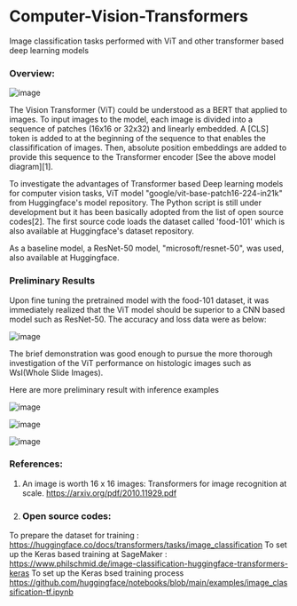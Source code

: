 # Computer-Vision-Transformers
Image classification tasks performed with ViT and other transformer based deep learning models

### Overview:

![image](https://github.com/kimdesok/Computer-Vision-Transformers/assets/64822593/8a97f8fa-09ac-490d-ac6a-adb5c1846d6b)

The Vision Transformer (ViT) could be understood as a BERT that applied to images. To input images to the model, each image is divided into a sequence of patches (16x16 or 32x32) and linearly embedded. A [CLS] token is added to at the beginning of the sequence to that enables the classifification of images. Then, absolute position embeddings are added to provide this sequence to the Transformer encoder [See the above model diagram][1].

To investigate the advantages of Transformer based Deep learning models for computer vision tasks, ViT model "google/vit-base-patch16-224-in21k" from Huggingface's model repository.  The Python script is still under development but it has been basically adopted from the list of open source codes[2].  The first source code loads the dataset called 'food-101' which is also available at Huggingface's dataset repository. 

As a baseline model, a ResNet-50 model, "microsoft/resnet-50",  was used, also available at Huggingface.

### Preliminary Results

Upon fine tuning the pretrained model with the food-101 dataset, it was immediately realized that the ViT model should be superior to a CNN based model such as ResNet-50.  The accuracy and loss data were as below:

![image](https://github.com/kimdesok/Computer-Vision-Transformers/assets/64822593/025afbaf-aba1-486a-bc71-2f1f33a5b2bf)

The brief demonstration was good enough to pursue the more thorough investigation of the ViT performance on histologic images such as WsI(Whole Slide Images).

Here are more preliminary result with inference examples

![image](https://github.com/kimdesok/Computer-Vision-Transformers/assets/64822593/03074ed8-d126-4ad1-8a32-650c22c1cdcb)

![image](https://github.com/kimdesok/Computer-Vision-Transformers/assets/64822593/4e6f7079-de2d-4c54-abe7-6e16201ce625)

![image](https://github.com/kimdesok/Computer-Vision-Transformers/assets/64822593/436fe46d-8f8a-4f3d-b4aa-309e7c400a4b)


### References:
1) An image is worth 16 x 16 images: Transformers for image recognition at scale. https://arxiv.org/pdf/2010.11929.pdf
2) ### Open source codes:
To prepare the dataset for training : https://huggingface.co/docs/transformers/tasks/image_classification
To set up the Keras based training at SageMaker : https://www.philschmid.de/image-classification-huggingface-transformers-keras
To set up the Keras bsed training process https://github.com/huggingface/notebooks/blob/main/examples/image_classification-tf.ipynb


